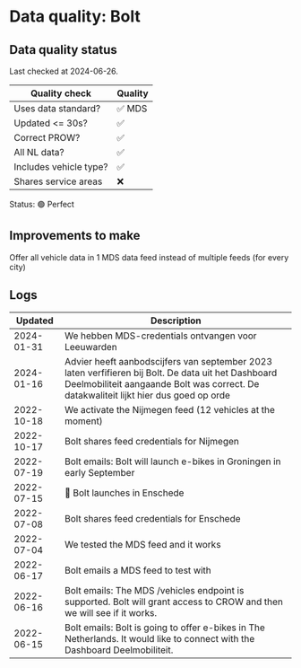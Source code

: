 # Data quality: Bolt

## Data quality status

Last checked at 2024-06-26.

| **Quality check**           | **Quality**
| --                          | --          |
| Uses data standard?         | ✅ MDS
| Updated <= 30s?             | ✅
| Correct PROW?               | ✅
| All NL data?                | ✅
| Includes vehicle type?      | ✅
| Shares service areas        | ❌

Status: 🟢 Perfect

## Improvements to make

Offer all vehicle data in 1 MDS data feed instead of multiple feeds (for every city)

## Logs

| Updated    | Description
| ----       | ---
| 2024-01-31 | We hebben MDS-credentials ontvangen voor Leeuwarden
| 2024-01-16 | Advier heeft aanbodscijfers van september 2023 laten verfifieren bij Bolt. De data uit het Dashboard Deelmobiliteit aangaande Bolt was correct. De datakwaliteit lijkt hier dus goed op orde
| 2022-10-18 | We activate the Nijmegen feed (12 vehicles at the moment)
| 2022-10-17 | Bolt shares feed credentials for Nijmegen
| 2022-07-19 | Bolt emails: Bolt will launch e-bikes in Groningen in early September
| 2022-07-15 | 🎉 Bolt launches in Enschede
| 2022-07-08 | Bolt shares feed credentials for Enschede
| 2022-07-04 | We tested the MDS feed and it works
| 2022-06-17 | Bolt emails a MDS feed to test with
| 2022-06-16 | Bolt emails: The MDS /vehicles endpoint is supported. Bolt will grant access to CROW and then we will see if it works.
| 2022-06-15 | Bolt emails: Bolt is going to offer e-bikes in The Netherlands. It would like to connect with the Dashboard Deelmobiliteit.
